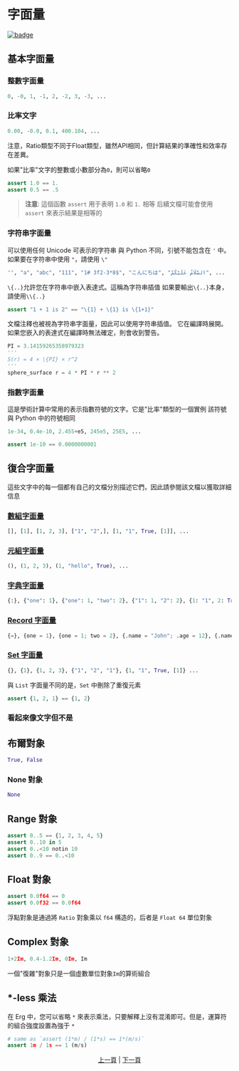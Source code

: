 # 字面量

[![badge](https://img.shields.io/endpoint.svg?url=https%3A%2F%2Fgezf7g7pd5.execute-api.ap-northeast-1.amazonaws.com%2Fdefault%2Fsource_up_to_date%3Fowner%3Derg-lang%26repos%3Derg%26ref%3Dmain%26path%3Ddoc/EN/syntax/01_literal.md%26commit_hash%3D2284988386db7516d7f2d0cb25b27bd8397dd69e)](https://gezf7g7pd5.execute-api.ap-northeast-1.amazonaws.com/default/source_up_to_date?owner=erg-lang&repos=erg&ref=main&path=doc/EN/syntax/01_literal.md&commit_hash=2284988386db7516d7f2d0cb25b27bd8397dd69e)

## 基本字面量

### 整數字面量

```python
0, -0, 1, -1, 2, -2, 3, -3, ...
```

### 比率文字

```python
0.00, -0.0, 0.1, 400.104, ...
```

注意，Ratio類型不同于Float類型，雖然API相同，但計算結果的準確性和效率存在差異。

如果"比率"文字的整數或小數部分為`0`，則可以省略`0`

```python
assert 1.0 == 1.
assert 0.5 == .5
```

> __注意__: 這個函數 `assert` 用于表明 `1.0` 和 `1.` 相等
后續文檔可能會使用 `assert` 來表示結果是相等的

### 字符串字面量

可以使用任何 Unicode 可表示的字符串
與 Python 不同，引號不能包含在 `'` 中。如果要在字符串中使用 `"`，請使用 `\"`

```python
"", "a", "abc", "111", "1# 3f2-3*8$", "こんにちは", "السَّلَامُ عَلَيْكُمْ", ...
```

`\{..}`允許您在字符串中嵌入表達式。這稱為字符串插值
如果要輸出`\{..}`本身，請使用`\\{..}`

```python
assert "1 + 1 is 2" == "\{1} + \{1} is \{1+1}"
```

文檔注釋也被視為字符串字面量，因此可以使用字符串插值。
它在編譯時展開。如果您嵌入的表達式在編譯時無法確定，則會收到警告。

```python
PI = 3.14159265358979323
'''
S(r) = 4 × \{PI} × r^2
'''
sphere_surface r = 4 * PI * r ** 2
```

### 指數字面量

這是學術計算中常用的表示指數符號的文字。它是"比率"類型的一個實例
該符號與 Python 中的符號相同

```python
1e-34, 0.4e-10, 2.455+e5, 245e5, 25E5, ...
```

```python
assert 1e-10 == 0.0000000001
```

## 復合字面量

這些文字中的每一個都有自己的文檔分別描述它們，因此請參閱該文檔以獲取詳細信息

### [數組字面量](./10_list.md)

```python
[], [1], [1, 2, 3], ["1", "2",], [1, "1", True, [1]], ...
```

### [元組字面量](./13_tuple.md)

```python
(), (1, 2, 3), (1, "hello", True), ...
```

### [字典字面量](./11_dict.md)

```python
{:}, {"one": 1}, {"one": 1, "two": 2}, {"1": 1, "2": 2}, {1: "1", 2: True, "three": [1]}, ...
```

### [Record 字面量](./14_record.md)

```python
{=}, {one = 1}, {one = 1; two = 2}, {.name = "John"; .age = 12}, {.name = Str; .age = Nat}, ...
```

### [Set 字面量](./15_set.md)

```python
{}, {1}, {1, 2, 3}, {"1", "2", "1"}, {1, "1", True, [1]} ...
```

與 `List` 字面量不同的是，`Set` 中刪除了重復元素

```python
assert {1, 2, 1} == {1, 2}
```

### 看起來像文字但不是

## 布爾對象

```python
True, False
```

### None 對象

```python
None
```

## Range 對象

```python
assert 0..5 == {1, 2, 3, 4, 5}
assert 0..10 in 5
assert 0..<10 notin 10
assert 0..9 == 0..<10
```

## Float 對象

```python
assert 0.0f64 == 0
assert 0.0f32 == 0.0f64
```

浮點對象是通過將 `Ratio` 對象乘以 `f64` 構造的，后者是 `Float 64` 單位對象

## Complex 對象

```python
1+2Im, 0.4-1.2Im, 0Im, Im
```

一個"復雜"對象只是一個虛數單位對象`Im`的算術組合

## *-less 乘法

在 Erg 中，您可以省略 `*` 來表示乘法，只要解釋上沒有混淆即可。但是，運算符的組合強度設置為強于 `*`

```python
# same as `assert (1*m) / (1*s) == 1*(m/s)`
assert 1m / 1s == 1 (m/s)
```

<p align='center'>
    <a href='./00_basic.md'>上一頁</a> | <a href='./02_name.md'>下一頁</a>
</p>
